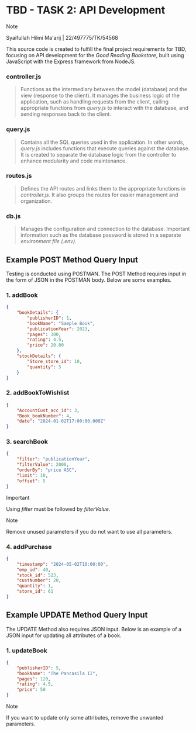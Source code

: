 # TBD - TASK 2: API Development

> [!NOTE]
> Syaifullah Hilmi Ma'arij | 22/497775/TK/54568

This source code is created to fulfill the final project requirements for TBD, focusing on API development for the _Good Reading Bookstore_, built using JavaScript with the Express framework from NodeJS.

### controller.js
> Functions as the intermediary between the model (database) and the view (response to the client). It manages the business logic of the application, such as handling requests from the client, calling appropriate functions from _query.js_ to interact with the database, and sending responses back to the client.

### query.js
> Contains all the SQL queries used in the application. In other words, _query.js_ includes functions that execute queries against the database. It is created to separate the database logic from the controller to enhance modularity and code maintenance.

### routes.js
> Defines the API routes and links them to the appropriate functions in _controller.js_. It also groups the routes for easier management and organization.

### db.js
> Manages the configuration and connection to the database. Important information such as the database password is stored in a separate _environment file (.env)._

## Example POST Method Query Input
Testing is conducted using POSTMAN. The POST Method requires input in the form of JSON in the POSTMAN body. Below are some examples.

### 1. addBook
```json
{
    "bookDetails": {
        "publisherID": 1,
        "bookName": "Sample Book",
        "publicationYear": 2023,
        "pages": 300,
        "rating": 4.5,
        "price": 20.00
    },
    "stockDetails": {
        "Store_store_id": 10,
        "quantity": 5
    }
}
```

### 2. addBookToWishlist
```json
{
    "AccountCust_acc_id": 3,
    "Book_bookNumber": 4,
    "date": "2024-01-02T17:00:00.000Z"
}
```

### 3. searchBook
```json
{
    "filter": "publicationYear",
    "filterValue": 2000,
    "orderBy": "price ASC",
    "limit": 10,
    "offset": 5
}
```
> [!IMPORTANT]
> Using _filter_ must be followed by _filterValue_.

> [!NOTE]
> Remove unused parameters if you do not want to use all parameters.

### 4. addPurchase
```json
{
    "timestamp": "2024-05-02T10:00:00",
    "emp_id": 40, 
    "stock_id": 523,
    "custNumber": 20, 
    "quantity": 1,
    "store_id": 61
}
```

## Example UPDATE Method Query Input
The UPDATE Method also requires JSON input. Below is an example of a JSON input for updating all attributes of a book.

### 1. updateBook
```json
{
    "publisherID": 5,
    "bookName": "The Pancasila II",
    "pages": 120,
    "rating": 4.5,
    "price": 50
}
```
> [!NOTE]
> If you want to update only some attributes, remove the unwanted parameters.
